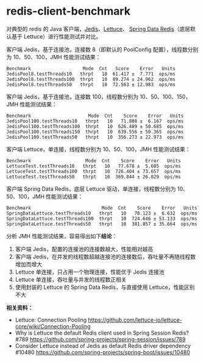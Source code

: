 # redis-client-benchmark


对典型的 redis 的 Java 客户端，[Jedis](https://github.com/redis/jedis)、[Lettuce](https://github.com/lettuce-io/lettuce-core)、
[Spring Data Redis](https://docs.spring.io/spring-data/redis/docs/current/reference/html/)（底层默认基于 Lettuce）进行性能测试并对比。


客户端 Jedis，基于连接池，连接数 8（即默认的 PoolConfig 配置），线程数分别为 10、50、100，JMH 性能测试结果：

``` text
Benchmark                   Mode  Cnt   Score    Error   Units
JedisPool8.testThreads10   thrpt   10  61.417 ±  7.771  ops/ms
JedisPool8.testThreads100  thrpt   10  89.274 ± 24.962  ops/ms
JedisPool8.testThreads50   thrpt   10  72.563 ± 12.983  ops/ms
```

客户端 Jedis，基于连接池，连接数 100，线程数分别为 10、50、100、150，JMH 性能测试结果：

``` text
Benchmark                     Mode  Cnt    Score    Error   Units
JedisPool100.testThreads10   thrpt   10   71.888 ±  6.167  ops/ms
JedisPool100.testThreads100  thrpt   10  626.489 ± 50.685  ops/ms
JedisPool100.testThreads150  thrpt   10  639.556 ± 50.365  ops/ms
JedisPool100.testThreads50   thrpt   10  356.273 ± 22.973  ops/ms
```

客户端 Lettuce，单连接，线程数分别为 10、50、100，JMH 性能测试结果：

``` text
Benchmark                    Mode  Cnt    Score    Error   Units
LettuceTest.testThreads10   thrpt   10   77.678 ±  5.605  ops/ms
LettuceTest.testThreads100  thrpt   10  726.404 ± 73.657  ops/ms
LettuceTest.testThreads50   thrpt   10  369.844 ± 26.029  ops/ms
```

客户端 Spring Data Redis，底层 Lettuce 驱动，单连接，线程数分别为 10、50、100，JMH 性能测试结果：

``` text
Benchmark                          Mode  Cnt    Score    Error   Units
SpringDataLettuce.testThreads10   thrpt   10   78.123 ±  6.632  ops/ms
SpringDataLettuce.testThreads100  thrpt   10  724.646 ± 53.133  ops/ms
SpringDataLettuce.testThreads50   thrpt   10  381.857 ± 35.664  ops/ms
```


分析 JMH 性能测试结果，容易得出如下**结论**：

1. 客户端 Jedis，配置的连接池的连接数越大，性能相对越高
2. 客户端 Jedis，在并发的线程数超越连接池的连接数后，吞吐量不再随线程数增加而增大
3. Lettuce 单连接，只占用一个物理连接，性能优于 Jedis 连接池
4. Lettuce 单连接，吞吐量与并发的线程数正相关
5. 使用封装的 Lettuce 的 Spring Data Redis，与直接使用 Lettuce，性能区别不大


**相关资料：**
 - Lettuce: Connection Pooling <https://github.com/lettuce-io/lettuce-core/wiki/Connection-Pooling>
 - Why is Lettuce the default Redis client used in Spring Session Redis? #789 <https://github.com/spring-projects/spring-session/issues/789>
 - Consider Lettuce instead of Jedis as default Redis driver dependency #10480 <https://github.com/spring-projects/spring-boot/issues/10480>
